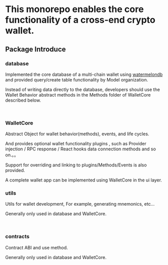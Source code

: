 # This monorepo enables the core functionality of a cross-end crypto wallet.

## Package Introduce

### database

Implemented the core database of a multi-chain wallet using [watermelondb](https://watermelondb.dev/docs) and provided query/create table functionality by Model organization.

Instead of writing data directly to the database, developers should use the Wallet Behavior abstract methods in the Methods folder of WalletCore described below.

<br />

### WalletCore

Abstract Object for wallet behavior(methods), events, and life cycles.

And provides optional wallet functionality plugins , such as Provider injection / RPC response / React hooks data connection methods and so on.。。

Support for overriding and linking to plugins/Methods/Events is also provided.

A complete wallet app can be implemented using WalletCore in the ui layer.

### utils

Utils for wallet development, For example, generating mnemonics, etc...

Generally only used in database and WalletCore.

<br />

### contracts

Contract ABI and use method.

Generally only used in database and WalletCore.